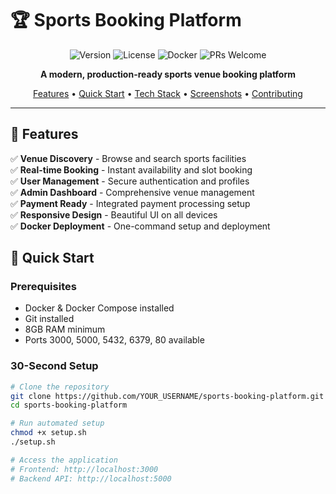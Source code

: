 # 🏆 Sports Booking Platform

<div align="center">

![Version](https://img.shields.io/badge/version-1.0.0-blue.svg)
![License](https://img.shields.io/badge/license-MIT-green.svg)
![Docker](https://img.shields.io/badge/docker-ready-brightgreen.svg)
![PRs Welcome](https://img.shields.io/badge/PRs-welcome-brightgreen.svg)

**A modern, production-ready sports venue booking platform**

[Features](#-features) • [Quick Start](#-quick-start) • [Tech Stack](#-tech-stack) • [Screenshots](#-screenshots) • [Contributing](#-contributing)

</div>

---

## 🌟 Features

✅ **Venue Discovery** - Browse and search sports facilities  
✅ **Real-time Booking** - Instant availability and slot booking  
✅ **User Management** - Secure authentication and profiles  
✅ **Admin Dashboard** - Comprehensive venue management  
✅ **Payment Ready** - Integrated payment processing setup  
✅ **Responsive Design** - Beautiful UI on all devices  
✅ **Docker Deployment** - One-command setup and deployment  

## 🚀 Quick Start

### Prerequisites
- Docker & Docker Compose installed
- Git installed
- 8GB RAM minimum
- Ports 3000, 5000, 5432, 6379, 80 available

### 30-Second Setup

```bash
# Clone the repository
git clone https://github.com/YOUR_USERNAME/sports-booking-platform.git
cd sports-booking-platform

# Run automated setup
chmod +x setup.sh
./setup.sh

# Access the application
# Frontend: http://localhost:3000
# Backend API: http://localhost:5000
